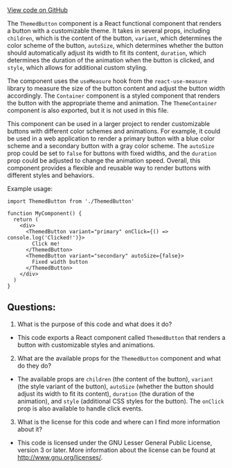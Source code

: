 [View code on GitHub](https://github.com/alephium/alephium-web3/packages/web3-react/src/components/Common/ThemedButton/index.tsx)

The `ThemedButton` component is a React functional component that renders a button with a customizable theme. It takes in several props, including `children`, which is the content of the button, `variant`, which determines the color scheme of the button, `autoSize`, which determines whether the button should automatically adjust its width to fit its content, `duration`, which determines the duration of the animation when the button is clicked, and `style`, which allows for additional custom styling.

The component uses the `useMeasure` hook from the `react-use-measure` library to measure the size of the button content and adjust the button width accordingly. The `Container` component is a styled component that renders the button with the appropriate theme and animation. The `ThemeContainer` component is also exported, but it is not used in this file.

This component can be used in a larger project to render customizable buttons with different color schemes and animations. For example, it could be used in a web application to render a primary button with a blue color scheme and a secondary button with a gray color scheme. The `autoSize` prop could be set to `false` for buttons with fixed widths, and the `duration` prop could be adjusted to change the animation speed. Overall, this component provides a flexible and reusable way to render buttons with different styles and behaviors. 

Example usage:

```
import ThemedButton from './ThemedButton'

function MyComponent() {
  return (
    <div>
      <ThemedButton variant="primary" onClick={() => console.log('Clicked!')}>
        Click me!
      </ThemedButton>
      <ThemedButton variant="secondary" autoSize={false}>
        Fixed width button
      </ThemedButton>
    </div>
  )
}
```
## Questions: 
 1. What is the purpose of this code and what does it do?
- This code exports a React component called `ThemedButton` that renders a button with customizable styles and animations.

2. What are the available props for the `ThemedButton` component and what do they do?
- The available props are `children` (the content of the button), `variant` (the style variant of the button), `autoSize` (whether the button should adjust its width to fit its content), `duration` (the duration of the animation), and `style` (additional CSS styles for the button). The `onClick` prop is also available to handle click events.

3. What is the license for this code and where can I find more information about it?
- This code is licensed under the GNU Lesser General Public License, version 3 or later. More information about the license can be found at <http://www.gnu.org/licenses/>.